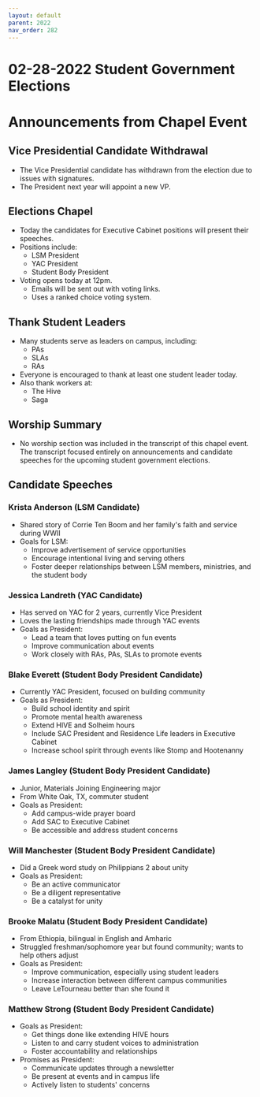 ```yaml
---
layout: default
parent: 2022
nav_order: 282
---
```


# 02-28-2022 Student Government Elections



# Announcements from Chapel Event

## Vice Presidential Candidate Withdrawal
- The Vice Presidential candidate has withdrawn from the election due to issues with signatures.  
- The President next year will appoint a new VP.

## Elections Chapel 
- Today the candidates for Executive Cabinet positions will present their speeches.
- Positions include:
  - LSM President
  - YAC President 
  - Student Body President
- Voting opens today at 12pm. 
  - Emails will be sent out with voting links.
  - Uses a ranked choice voting system.

## Thank Student Leaders
- Many students serve as leaders on campus, including:
  - PAs
  - SLAs
  - RAs
- Everyone is encouraged to thank at least one student leader today.
- Also thank workers at:
  - The Hive
  - Saga


## Worship Summary

- No worship section was included in the transcript of this chapel event. The transcript focused entirely on announcements and candidate speeches for the upcoming student government elections.


## Candidate Speeches

### Krista Anderson (LSM Candidate)
- Shared story of Corrie Ten Boom and her family's faith and service during WWII
- Goals for LSM:
  - Improve advertisement of service opportunities
  - Encourage intentional living and serving others
  - Foster deeper relationships between LSM members, ministries, and the student body

### Jessica Landreth (YAC Candidate) 
- Has served on YAC for 2 years, currently Vice President
- Loves the lasting friendships made through YAC events
- Goals as President:
  - Lead a team that loves putting on fun events
  - Improve communication about events
  - Work closely with RAs, PAs, SLAs to promote events

### Blake Everett (Student Body President Candidate)
- Currently YAC President, focused on building community
- Goals as President:
  - Build school identity and spirit
  - Promote mental health awareness
  - Extend HIVE and Solheim hours
  - Include SAC President and Residence Life leaders in Executive Cabinet
  - Increase school spirit through events like Stomp and Hootenanny

### James Langley (Student Body President Candidate)
- Junior, Materials Joining Engineering major
- From White Oak, TX, commuter student
- Goals as President:
  - Add campus-wide prayer board
  - Add SAC to Executive Cabinet
  - Be accessible and address student concerns

### Will Manchester (Student Body President Candidate)  
- Did a Greek word study on Philippians 2 about unity
- Goals as President:
  - Be an active communicator
  - Be a diligent representative
  - Be a catalyst for unity

### Brooke Malatu (Student Body President Candidate)
- From Ethiopia, bilingual in English and Amharic
- Struggled freshman/sophomore year but found community; wants to help others adjust
- Goals as President:
  - Improve communication, especially using student leaders
  - Increase interaction between different campus communities
  - Leave LeTourneau better than she found it

### Matthew Strong (Student Body President Candidate)
- Goals as President:
  - Get things done like extending HIVE hours
  - Listen to and carry student voices to administration
  - Foster accountability and relationships
- Promises as President:
  - Communicate updates through a newsletter
  - Be present at events and in campus life
  - Actively listen to students' concerns